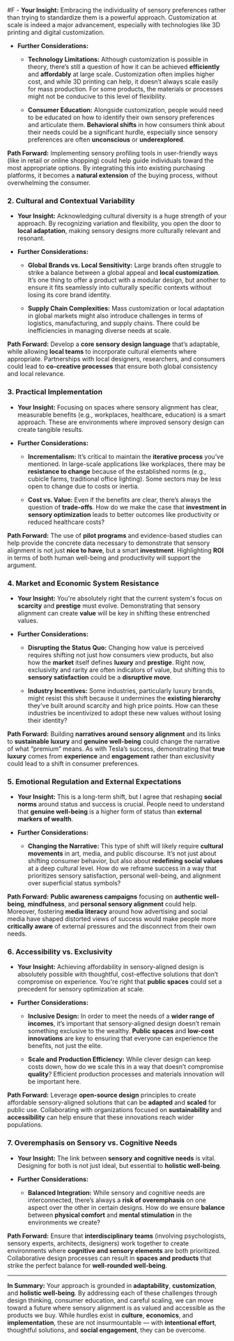  #F - **Your Insight:** Embracing the individuality of sensory preferences rather than trying to standardize them is a powerful approach. Customization at scale is indeed a major advancement, especially with technologies like 3D printing and digital customization.
    
- **Further Considerations:**
    
    - **Technology Limitations:** Although customization is possible in theory, there’s still a question of how it can be achieved **efficiently** and **affordably** at large scale. Customization often implies higher cost, and while 3D printing can help, it doesn’t always scale easily for mass production. For some products, the materials or processes might not be conducive to this level of flexibility.
        
    - **Consumer Education:** Alongside customization, people would need to be educated on how to identify their own sensory preferences and articulate them. **Behavioral shifts** in how consumers think about their needs could be a significant hurdle, especially since sensory preferences are often **unconscious** or **underexplored**.
        

**Path Forward:** Implementing sensory profiling tools in user-friendly ways (like in retail or online shopping) could help guide individuals toward the most appropriate options. By integrating this into existing purchasing platforms, it becomes a **natural extension** of the buying process, without overwhelming the consumer.

### 2. **Cultural and Contextual Variability**

- **Your Insight:** Acknowledging cultural diversity is a huge strength of your approach. By recognizing variation and flexibility, you open the door to **local adaptation**, making sensory designs more culturally relevant and resonant.
    
- **Further Considerations:**
    
    - **Global Brands vs. Local Sensitivity:** Large brands often struggle to strike a balance between a global appeal and **local customization**. It’s one thing to offer a product with a modular design, but another to ensure it fits seamlessly into culturally specific contexts without losing its core brand identity.
        
    - **Supply Chain Complexities:** Mass customization or local adaptation in global markets might also introduce challenges in terms of logistics, manufacturing, and supply chains. There could be inefficiencies in managing diverse needs at scale.
        

**Path Forward:** Develop a **core sensory design language** that’s adaptable, while allowing **local teams** to incorporate cultural elements where appropriate. Partnerships with local designers, researchers, and consumers could lead to **co-creative processes** that ensure both global consistency and local relevance.

### 3. **Practical Implementation**

- **Your Insight:** Focusing on spaces where sensory alignment has clear, measurable benefits (e.g., workplaces, healthcare, education) is a smart approach. These are environments where improved sensory design can create tangible results.
    
- **Further Considerations:**
    
    - **Incrementalism:** It’s critical to maintain the **iterative process** you’ve mentioned. In large-scale applications like workplaces, there may be **resistance to change** because of the established norms (e.g., cubicle farms, traditional office lighting). Some sectors may be less open to change due to costs or inertia.
        
    - **Cost vs. Value:** Even if the benefits are clear, there’s always the question of **trade-offs**. How do we make the case that **investment in sensory optimization** leads to better outcomes like productivity or reduced healthcare costs?
        

**Path Forward:** The use of **pilot programs** and evidence-based studies can help provide the concrete data necessary to demonstrate that sensory alignment is not just **nice to have**, but a smart **investment**. Highlighting **ROI** in terms of both human well-being and productivity will support the argument.

### 4. **Market and Economic System Resistance**

- **Your Insight:** You're absolutely right that the current system's focus on **scarcity** and **prestige** must evolve. Demonstrating that sensory alignment can create **value** will be key in shifting these entrenched values.
    
- **Further Considerations:**
    
    - **Disrupting the Status Quo:** Changing how value is perceived requires shifting not just how consumers view products, but also how the **market** itself defines **luxury** and **prestige**. Right now, exclusivity and rarity are often indicators of value, but shifting this to **sensory satisfaction** could be a **disruptive move**.
        
    - **Industry Incentives:** Some industries, particularly luxury brands, might resist this shift because it undermines the **existing hierarchy** they’ve built around scarcity and high price points. How can these industries be incentivized to adopt these new values without losing their identity?
        

**Path Forward:** Building **narratives around sensory alignment** and its links to **sustainable luxury** and **genuine well-being** could change the narrative of what “premium” means. As with Tesla’s success, demonstrating that **true luxury** comes from **experience** and **engagement** rather than exclusivity could lead to a shift in consumer preferences.

### 5. **Emotional Regulation and External Expectations**

- **Your Insight:** This is a long-term shift, but I agree that reshaping **social norms** around status and success is crucial. People need to understand that **genuine well-being** is a higher form of status than **external markers of wealth**.
    
- **Further Considerations:**
    
    - **Changing the Narrative:** This type of shift will likely require **cultural movements** in art, media, and public discourse. It’s not just about shifting consumer behavior, but also about **redefining social values** at a deep cultural level. How do we reframe success in a way that prioritizes sensory satisfaction, personal well-being, and alignment over superficial status symbols?
        

**Path Forward:** **Public awareness campaigns** focusing on **authentic well-being**, **mindfulness**, and **personal sensory alignment** could help. Moreover, fostering **media literacy** around how advertising and social media have shaped distorted views of success would make people more **critically aware** of external pressures and the disconnect from their own needs.

### 6. **Accessibility vs. Exclusivity**

- **Your Insight:** Achieving affordability in sensory-aligned design is absolutely possible with thoughtful, cost-effective solutions that don’t compromise on experience. You're right that **public spaces** could set a precedent for sensory optimization at scale.
    
- **Further Considerations:**
    
    - **Inclusive Design:** In order to meet the needs of a **wider range of incomes**, it’s important that sensory-aligned design doesn’t remain something exclusive to the wealthy. **Public spaces** and **low-cost innovations** are key to ensuring that everyone can experience the benefits, not just the elite.
        
    - **Scale and Production Efficiency:** While clever design can keep costs down, how do we scale this in a way that doesn’t compromise **quality**? Efficient production processes and materials innovation will be important here.
        

**Path Forward:** Leverage **open-source design** principles to create affordable sensory-aligned solutions that can be **adapted** and **scaled** for public use. Collaborating with organizations focused on **sustainability** and **accessibility** can help ensure that these innovations reach wider populations.

### 7. **Overemphasis on Sensory vs. Cognitive Needs**

- **Your Insight:** The link between **sensory and cognitive needs** is vital. Designing for both is not just ideal, but essential to **holistic well-being**.
    
- **Further Considerations:**
    
    - **Balanced Integration:** While sensory and cognitive needs are interconnected, there’s always a **risk of overemphasis** on one aspect over the other in certain designs. How do we ensure **balance** between **physical comfort** and **mental stimulation** in the environments we create?
        

**Path Forward:** Ensure that **interdisciplinary teams** (involving psychologists, sensory experts, architects, designers) work together to create environments where **cognitive and sensory elements** are both prioritized. Collaborative design processes can result in **spaces and products** that strike the perfect balance for **well-rounded well-being**.

---

**In Summary:** Your approach is grounded in **adaptability**, **customization**, and **holistic well-being**. By addressing each of these challenges through design thinking, consumer education, and careful scaling, we can move toward a future where sensory alignment is as valued and accessible as the products we buy. While hurdles exist in **culture**, **economics**, and **implementation**, these are not insurmountable — with **intentional effort**, thoughtful solutions, and **social engagement**, they can be overcome.